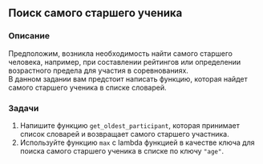 ## Поиск самого старшего ученика

### Описание
Предположим, возникла необходимость найти самого старшего человека, например, при составлении рейтингов или определении возрастного предела для участия в соревнованиях.  
В данном задании вам предстоит написать функцию, которая найдет самого старшего ученика в списке словарей.

### Задачи

1. Напишите функцию `get_oldest_participant`, которая принимает список словарей и возвращает самого старшего участника.
2. Используйте функцию `max` с lambda функцией в качестве ключа для поиска самого старшего ученика в списке по ключу `"age"`.
